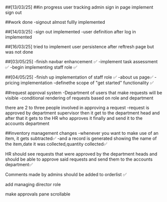 ##[13/03/25]
##in progress
user tracking
admin sign in page
implement sign out

##work done 
-signout almost fullly implemented

##[14/03/25]
-sign out implemented
-user definition after log in implemented


##[16/03/25]
tried to implement user persistence after reftresh page but was not done


##[03/05/25]
-finish navbar enhancement ✅
-implement task assessment ✅
-begin implementing staff role ✅

##[04/05/25]
-finish up implementation of staff role ✅
-about us page✅
-pricing implementation
-definethe scope of "get started" functionality ✅

##request approval system
-Department of users that make requests will be visible
-conditional rendering  of requests based on role and department

there are 2 to three people involved in approving a request
-request is approved by department supervisor then it get to the department head and after that it gets to the HR who approves it finally and send it to the accounts department
 

##inventory management  changes
-whenever you want to make use of an item, it gets subtracted✅
-and a record is generated showing the name of the item,date it was collected,quantity collected✅


HR should see requests that were approved by the department heads and should be able to approve said requests and send them to the accounts department✅


Comments made by admins should be added to orderlist ✅

add managing director role

make approvals pane scrollable 